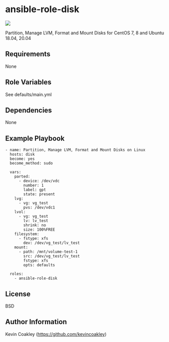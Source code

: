ansible-role-disk
=================

![](https://github.com/kevincoakley/ansible-role-disk/workflows/Molecule%20Test/badge.svg)

Partition, Manage LVM, Format and Mount Disks for CentOS 7, 8 and Ubuntu 18.04, 20.04

Requirements
------------

None

Role Variables
--------------

See defaults/main.yml

Dependencies
------------

None

Example Playbook
----------------

    - name: Partition, Manage LVM, Format and Mount Disks on Linux
      hosts: disk
      become: yes
      become_method: sudo
    
      vars:
        parted:
          - device: /dev/vdc
            number: 1
            label: gpt
            state: present
        lvg:
          - vg: vg_test
            pvs: /dev/vdc1
        lvol:
          - vg: vg_test
            lv: lv_test
            shrink: no
            size: 100%FREE
        filesystem:
          - fstype: xfs
            dev: /dev/vg_test/lv_test
        mount:
          - path: /mnt/volume-test-1
            src: /dev/vg_test/lv_test
            fstype: xfs
            opts: defaults
        
      roles:
        - ansible-role-disk

License
-------

BSD

Author Information
------------------

Kevin Coakley (https://github.com/kevincoakley)